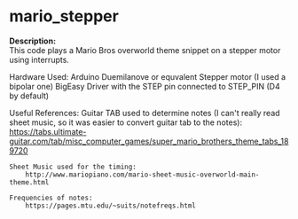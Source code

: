 # mario_stepper
<b>Description:</b><br />
	This code plays a Mario Bros overworld theme snippet on a stepper motor using interrupts. 
  
Hardware Used:
	Arduino Duemilanove or equvalent
	Stepper motor (I used a bipolar one)
	BigEasy Driver with the STEP pin connected to STEP_PIN (D4 by default)

Useful References:
	Guitar TAB used to determine notes (I can't really read sheet music, so it was easier to convert guitar tab to the notes): 
		https://tabs.ultimate-guitar.com/tab/misc_computer_games/super_mario_brothers_theme_tabs_189720 
  
	Sheet Music used for the timing: 
		http://www.mariopiano.com/mario-sheet-music-overworld-main-theme.html
    
	Frequencies of notes:
		https://pages.mtu.edu/~suits/notefreqs.html
 


